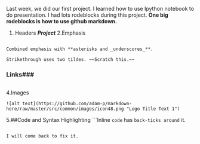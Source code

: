Last week, we did our first project. I learned how to use Ipython notebook to do presentation. 
I had lots rodeblocks during this project. 
**One big rodeblocks is how to use github markdown.**
1. Headers
***Project***
2.Emphasis
```Strong emphasis, aka bold, with **asterisks** or __underscores__.

Combined emphasis with **asterisks and _underscores_**.

Strikethrough uses two tildes. ~~Scratch this.~~
```
### Links###
```[I'm an inline-style link](https://www.google.com)
```
4.Images
```Inline-style: 
![alt text](https://github.com/adam-p/markdown-here/raw/master/src/common/images/icon48.png "Logo Title Text 1")
```
5.##Code and Syntax Highlighting
```Inline `code` has `back-ticks around` it.
```

I will come back to fix it.
